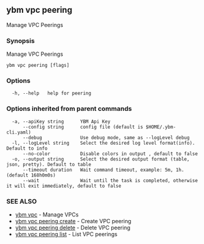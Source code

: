 ## ybm vpc peering

Manage VPC Peerings

### Synopsis

Manage VPC Peerings

```
ybm vpc peering [flags]
```

### Options

```
  -h, --help   help for peering
```

### Options inherited from parent commands

```
  -a, --apiKey string      YBM Api Key
      --config string      config file (default is $HOME/.ybm-cli.yaml)
      --debug              Use debug mode, same as --logLevel debug
  -l, --logLevel string    Select the desired log level format(info). Default to info
      --no-color           Disable colors in output , default to false
  -o, --output string      Select the desired output format (table, json, pretty). Default to table
      --timeout duration   Wait command timeout, example: 5m, 1h. (default 168h0m0s)
      --wait               Wait until the task is completed, otherwise it will exit immediately, default to false
```

### SEE ALSO

* [ybm vpc](ybm_vpc.md)	 - Manage VPCs
* [ybm vpc peering create](ybm_vpc_peering_create.md)	 - Create VPC peering
* [ybm vpc peering delete](ybm_vpc_peering_delete.md)	 - Delete VPC peering
* [ybm vpc peering list](ybm_vpc_peering_list.md)	 - List VPC peerings

